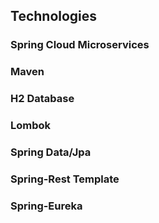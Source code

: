 ## Technologies ##
### Spring Cloud Microservices ###
### Maven ###
### H2 Database ###
### Lombok ###
### Spring Data/Jpa ###
### Spring-Rest Template ###
### Spring-Eureka ###
